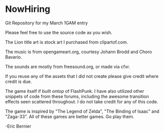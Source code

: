 NowHiring
===========

Git Repository for my March 1GAM entry

Please feel free to use the source code as you wish.

The Lion title art is stock art I purchased from clipartof.com.

The music is from opengameart.org, courtesy Johann Brodd and Choro Bavario.

The sounds are mostly from freesound.org, or made via cfxr.

If you reuse any of the assets that I did not create please give credit where credit is due.

The game itself if built ontop of FlashPunk. I have also utilized other snippets of code from these forums, including the awesome transition effects seen scattered throughout. I do not take credit for any of this code.

The game is inspired by "The Legend of Zelda", "The Binding of Isaac" and "Zaga-33". All of these games are better games. Go play them.

-Eric Bernier